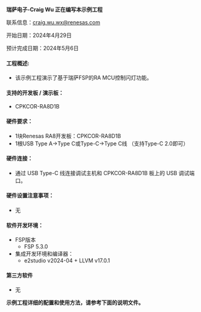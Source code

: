 
**瑞萨电子-Craig Wu 正在编写本示例工程**

联系信息：craig.wu.wx@renesas.com

开始日期：2024年4月29日

预计完成日期：2024年5月6日

#### 工程概述:
* 该示例工程演示了基于瑞萨FSP的RA MCU控制闪灯功能。

#### 支持的开发板 / 演示板：
* CPKCOR-RA8D1B

#### 硬件要求：
* 1块Renesas RA8开发板：CPKCOR-RA8D1B
* 1根USB Type A->Type C或Type-C->Type C线 （支持Type-C 2.0即可）

#### 硬件连接：
* 通过 USB Type-C 线连接调试主机和 CPKCOR-RA8D1B 板上的 USB 调试端口。

#### 硬件设置注意事项：
* 无

#### 软件开发环境：
* FSP版本
  * FSP 5.3.0
* 集成开发环境和编译器：
  * e2studio v2024-04 + LLVM v17.0.1

#### 第三方软件
* 无

**示例工程详细的配置和使用方法，请参考下面的说明文件。**
